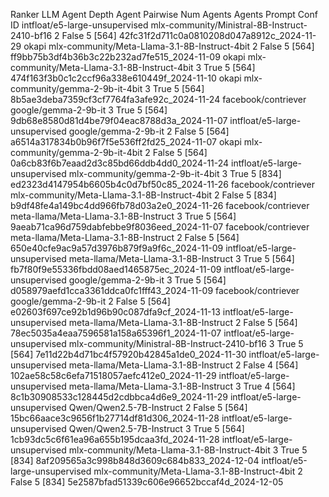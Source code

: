 Ranker	LLM	Agent Depth	Agent Pairwise	Num Agents	Agents Prompt	Conf ID
intfloat/e5-large-unsupervised	mlx-community/Ministral-8B-Instruct-2410-bf16	2	False	5	[564]	42fc31f2d711c0a0810208d047a8912c_2024-11-29
okapi	mlx-community/Meta-Llama-3.1-8B-Instruct-4bit	2	False	5	[564]	ff9bb75b3df4b36b3c22b232ad7fe515_2024-11-09
okapi	mlx-community/Meta-Llama-3.1-8B-Instruct-4bit	3	True	5	[564]	474f163f3b0c1c2ccf96a338e610449f_2024-11-10
okapi	mlx-community/gemma-2-9b-it-4bit	3	True	5	[564]	8b5ae3deba7359cf3cf7764fa3afe92c_2024-11-24
facebook/contriever	google/gemma-2-9b-it	3	True	5	[564]	9db68e8580d81d4be79f04eac8788d3a_2024-11-07
intfloat/e5-large-unsupervised	google/gemma-2-9b-it	2	False	5	[564]	a6514a317834b0b96f7f5e536ff2fd25_2024-11-07
okapi	mlx-community/gemma-2-9b-it-4bit	2	False	5	[564]	0a6cb83f6b7eaad2d3c85bd66ddb4dd0_2024-11-24
intfloat/e5-large-unsupervised	mlx-community/gemma-2-9b-it-4bit	3	True	5	[834]	ed2323d4147954b6605b4c0d7bf50c85_2024-11-26
facebook/contriever	mlx-community/Meta-Llama-3.1-8B-Instruct-4bit	2	False	5	[834]	b9df48fe4a149bc4dd966fb78d03a2e0_2024-11-26
facebook/contriever	meta-llama/Meta-Llama-3.1-8B-Instruct	3	True	5	[564]	9aeab71ca96d759dabfebbe9f8036eed_2024-11-07
facebook/contriever	meta-llama/Meta-Llama-3.1-8B-Instruct	2	False	5	[564]	650e40cfe9ac9a57d3976b879f9a9f6c_2024-11-09
intfloat/e5-large-unsupervised	meta-llama/Meta-Llama-3.1-8B-Instruct	3	True	5	[564]	fb7f80f9e55336fbdd08aed1465875ec_2024-11-09
intfloat/e5-large-unsupervised	google/gemma-2-9b-it	3	True	5	[564]	d058979aefd1cca3361ddca0fc1fff43_2024-11-09
facebook/contriever	google/gemma-2-9b-it	2	False	5	[564]	e02603f697ce92b1d96b90c087dfa9cf_2024-11-13
intfloat/e5-large-unsupervised	meta-llama/Meta-Llama-3.1-8B-Instruct	2	False	5	[564]	78ec5035a4eaa7596581a158a65396f1_2024-11-07
intfloat/e5-large-unsupervised	mlx-community/Ministral-8B-Instruct-2410-bf16	3	True	5	[564]	7e11d22b4d71bc4f57920b42845a1de0_2024-11-30
intfloat/e5-large-unsupervised	meta-llama/Meta-Llama-3.1-8B-Instruct	2	False	4	[564]	102ae58c58c6efa71518057aefc412e0_2024-11-29
intfloat/e5-large-unsupervised	meta-llama/Meta-Llama-3.1-8B-Instruct	3	True	4	[564]	8c1b30908533c128445d2cdbbca4d6e9_2024-11-29
intfloat/e5-large-unsupervised	Qwen/Qwen2.5-7B-Instruct	2	False	5	[564]	15bc66aace3c9656f1b27714df81d306_2024-11-28
intfloat/e5-large-unsupervised	Qwen/Qwen2.5-7B-Instruct	3	True	5	[564]	1cb93dc5c6f61ea96a655b195dcaa3fd_2024-11-28
intfloat/e5-large-unsupervised	mlx-community/Meta-Llama-3.1-8B-Instruct-4bit	3	True	5	[834]	8af209565a3c998b848d3609c684b833_2024-12-04
intfloat/e5-large-unsupervised	mlx-community/Meta-Llama-3.1-8B-Instruct-4bit	2	False	5	[834]	5e2587bfad51339c606e96652bccaf4d_2024-12-05
